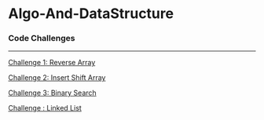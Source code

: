 # Algo-And-DataStructure
<h3>Code Challenges</h3>
<hr>

[Challenge 1: Reverse Array](CodeChallenge/DSandAlgo)

[Challenge 2: Insert Shift Array](CodeChallenge/InsertShift)

[Challenge 3: Binary Search](CodeChallenge/BinaryTree.md)

[Challenge : Linked List](https://github.com/bashar-27/Algo-And-DataStructure/blob/insertLinkedlist/CodeChallenge/InsertShift/ReadMe.md)
